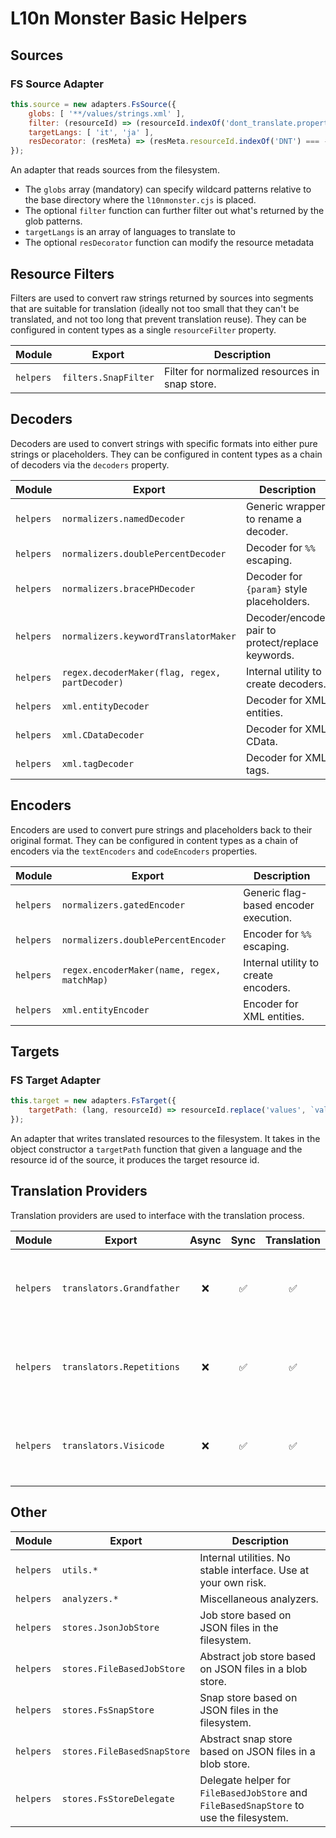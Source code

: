 # L10n Monster Basic Helpers

## Sources

### FS Source Adapter

```js
this.source = new adapters.FsSource({
    globs: [ '**/values/strings.xml' ],
    filter: (resourceId) => (resourceId.indexOf('dont_translate.properties') === -1),
    targetLangs: [ 'it', 'ja' ],
    resDecorator: (resMeta) => (resMeta.resourceId.indexOf('DNT') === -1 ? resMeta : { ...resMeta, targetLangs: [] }),
});
```

An adapter that reads sources from the filesystem.

* The `globs` array (mandatory) can specify wildcard patterns relative to the base directory where the `l10nmonster.cjs` is placed.
* The optional `filter` function can further filter out what's returned by the glob patterns.
* `targetLangs` is an array of languages to translate to
* The optional `resDecorator` function can modify the resource metadata

## Resource Filters

Filters are used to convert raw strings returned by sources into segments that are suitable for translation (ideally not too small that they can't be translated, and not too long that prevent translation reuse). They can be configured in content types as a single `resourceFilter` property.

|Module|Export|Description|
|---|---|---|
|`helpers`|`filters.SnapFilter`|Filter for normalized resources in snap store.

## Decoders

Decoders are used to convert strings with specific formats into either pure strings or placeholders. They can be configured in content types as a chain of decoders via the `decoders` property.

|Module|Export|Description|
|---|---|---|
|`helpers`|`normalizers.namedDecoder`|Generic wrapper to rename a decoder.|
|`helpers`|`normalizers.doublePercentDecoder`|Decoder for `%%` escaping.|
|`helpers`|`normalizers.bracePHDecoder`|Decoder for `{param}` style placeholders.|
|`helpers`|`normalizers.keywordTranslatorMaker`|Decoder/encoder pair to protect/replace keywords.|
|`helpers`|`regex.decoderMaker(flag, regex, partDecoder)`|Internal utility to create decoders.|
|`helpers`|`xml.entityDecoder`|Decoder for XML entities.|
|`helpers`|`xml.CDataDecoder`|Decoder for XML CData.|
|`helpers`|`xml.tagDecoder`|Decoder for XML tags.|

## Encoders

Encoders are used to convert pure strings and placeholders back to their original format. They can be configured in content types as a chain of encoders via the `textEncoders` and `codeEncoders` properties.

|Module|Export|Description|
|---|---|---|
|`helpers`|`normalizers.gatedEncoder`|Generic flag-based encoder execution.|
|`helpers`|`normalizers.doublePercentEncoder`|Encoder for `%%` escaping.|
|`helpers`|`regex.encoderMaker(name, regex, matchMap)`|Internal utility to create encoders.|
|`helpers`|`xml.entityEncoder`|Encoder for XML entities.|

## Targets

### FS Target Adapter

```js
this.target = new adapters.FsTarget({
    targetPath: (lang, resourceId) => resourceId.replace('values', `values-${lang}`),
});
```

An adapter that writes translated resources to the filesystem. It takes in the object constructor a `targetPath` function that given a language and the resource id of the source, it produces the target resource id.

## Translation Providers

Translation providers are used to interface with the translation process.

|Module|Export|Async|Sync|Translation|Refresh|Description|
|---|---|:---:|:---:|:---:|:---:|---|
|`helpers`|`translators.Grandfather`|❌|✅|✅|✅|Create translations based on existing translated resources.
|`helpers`|`translators.Repetitions`|❌|✅|✅|✅|Create translations based on leverage of 100% text matches.
|`helpers`|`translators.Visicode`|❌|✅|✅|✅|Pseudo-localization with visual identification of string id's.

## Other

|Module|Export|Description|
|------|---|---|
|`helpers`|`utils.*`|Internal utilities. No stable interface. Use at your own risk.|
|`helpers`|`analyzers.*`|Miscellaneous analyzers.|
|`helpers`|`stores.JsonJobStore`|Job store based on JSON files in the filesystem.|
|`helpers`|`stores.FileBasedJobStore`|Abstract job store based on JSON files in a blob store.|
|`helpers`|`stores.FsSnapStore`|Snap store based on JSON files in the filesystem.|
|`helpers`|`stores.FileBasedSnapStore`|Abstract snap store based on JSON files in a blob store.|
|`helpers`|`stores.FsStoreDelegate`|Delegate helper for `FileBasedJobStore` and `FileBasedSnapStore` to use the filesystem.|
